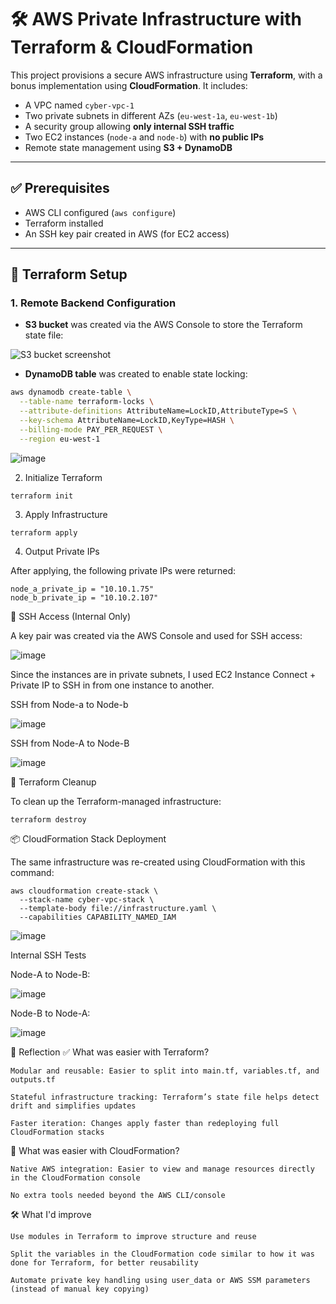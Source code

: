 # 🛠️ AWS Private Infrastructure with Terraform & CloudFormation

This project provisions a secure AWS infrastructure using **Terraform**, with a bonus implementation using **CloudFormation**. It includes:

- A VPC named `cyber-vpc-1`
- Two private subnets in different AZs (`eu-west-1a`, `eu-west-1b`)
- A security group allowing **only internal SSH traffic**
- Two EC2 instances (`node-a` and `node-b`) with **no public IPs**
- Remote state management using **S3 + DynamoDB**

---

## ✅ Prerequisites

- AWS CLI configured (`aws configure`)
- Terraform installed
- An SSH key pair created in AWS (for EC2 access)

---

## 🚀 Terraform Setup

### 1. Remote Backend Configuration

- **S3 bucket** was created via the AWS Console to store the Terraform state file:

![S3 bucket screenshot](https://github.com/user-attachments/assets/7859ffeb-6cc5-48a1-a00f-616e2afc6d42)

- **DynamoDB table** was created to enable state locking:

```bash
aws dynamodb create-table \
  --table-name terraform-locks \
  --attribute-definitions AttributeName=LockID,AttributeType=S \
  --key-schema AttributeName=LockID,KeyType=HASH \
  --billing-mode PAY_PER_REQUEST \
  --region eu-west-1
```

![image](https://github.com/user-attachments/assets/5c6ce314-5ac9-440d-8027-98fc023ac0ec)

2. Initialize Terraform
```
terraform init
```

3. Apply Infrastructure
```
terraform apply
```

4. Output Private IPs

After applying, the following private IPs were returned:
```
node_a_private_ip = "10.10.1.75"
node_b_private_ip = "10.10.2.107"
```

🔐 SSH Access (Internal Only)

A key pair was created via the AWS Console and used for SSH access:

![image](https://github.com/user-attachments/assets/fbe87c91-2e8a-473d-8a51-6580345066ee)

Since the instances are in private subnets, I used EC2 Instance Connect + Private IP to SSH in from one instance to another.

SSH from Node-a to Node-b

![image](https://github.com/user-attachments/assets/ec010c94-58dd-45f7-bb06-8bffc6e8165b)

SSH from Node-A to Node-B

![image](https://github.com/user-attachments/assets/2cc8e313-864b-4661-b98f-000dd98ed590)

🧹 Terraform Cleanup

To clean up the Terraform-managed infrastructure:
```
terraform destroy
```

📦 CloudFormation Stack Deployment

The same infrastructure was re-created using CloudFormation with this command:

```
aws cloudformation create-stack \
  --stack-name cyber-vpc-stack \
  --template-body file://infrastructure.yaml \
  --capabilities CAPABILITY_NAMED_IAM
```

![image](https://github.com/user-attachments/assets/ba37cb4f-d1e6-494f-8402-87610c327a4d)

Internal SSH Tests

Node-A to Node-B:


![image](https://github.com/user-attachments/assets/33514fc2-7e88-4121-9685-e9a163348715)

Node-B to Node-A:

![image](https://github.com/user-attachments/assets/b2625252-17eb-4f62-a758-8a7b30caf40b)

💭 Reflection
✅ What was easier with Terraform?

    Modular and reusable: Easier to split into main.tf, variables.tf, and outputs.tf

    Stateful infrastructure tracking: Terraform’s state file helps detect drift and simplifies updates

    Faster iteration: Changes apply faster than redeploying full CloudFormation stacks

🤔 What was easier with CloudFormation?

    Native AWS integration: Easier to view and manage resources directly in the CloudFormation console

    No extra tools needed beyond the AWS CLI/console

🛠️ What I'd improve

    Use modules in Terraform to improve structure and reuse

    Split the variables in the CloudFormation code similar to how it was done for Terraform, for better reusability

    Automate private key handling using user_data or AWS SSM parameters (instead of manual key copying)
